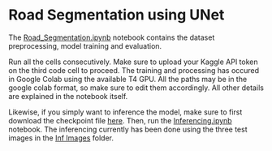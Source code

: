 # Road Segmentation using UNet

The [Road_Segmentation.ipynb](https://github.com/SuramyaP/Road-Segmentation-using-UNet/blob/main/Road_Segmentation.ipynb) notebook contains the dataset preprocessing, model training and evaluation.

Run all the cells consecutively. Make sure to upload your Kaggle API token on the third code cell to proceed. The training and processing has occured in Google Colab using the available T4 GPU. All the paths may be in the google colab format, so make sure to edit them accordingly.
All other details are explained in the notebook itself.

Likewise, if you simply want to inference the model, make sure to first download the checkpoint file [here](https://drive.google.com/drive/folders/1OTjs99sSI1YZn0Qx89Da19FyUBac_5xT?usp=sharing). Then, run the [Inferencing.ipynb](https://github.com/SuramyaP/Road-Segmentation-using-UNet/blob/main/Inferencing.ipynb) notebook. The inferencing currently has been done using the three test images in the [Inf Images](https://github.com/SuramyaP/Road-Segmentation-using-UNet/tree/main/Inf%20Images) folder. 

